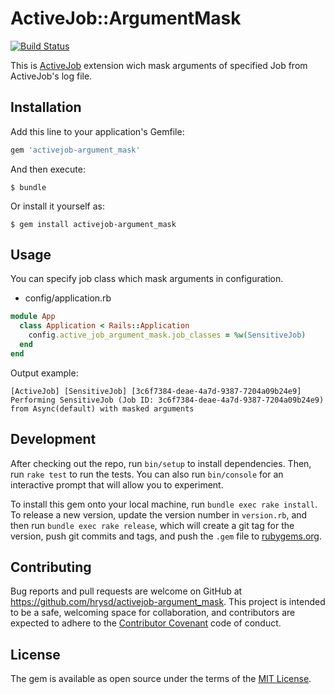 # ActiveJob::ArgumentMask

[![Build Status](https://travis-ci.org/hrysd/activejob-argument_mask.svg?branch=master)](https://travis-ci.org/hrysd/activejob-argument_mask)

This is [ActiveJob](https://github.com/rails/rails/tree/master/activejob) extension wich mask arguments of specified Job from ActiveJob's log file.

## Installation

Add this line to your application's Gemfile:

```ruby
gem 'activejob-argument_mask'
```

And then execute:

    $ bundle

Or install it yourself as:

    $ gem install activejob-argument_mask

## Usage

You can specify job class which mask arguments in configuration.

- config/application.rb

```ruby
module App
  class Application < Rails::Application
    config.active_job_argument_mask.job_classes = %w(SensitiveJob)
  end
end
```

Output example:

```
[ActiveJob] [SensitiveJob] [3c6f7384-deae-4a7d-9387-7204a09b24e9] Performing SensitiveJob (Job ID: 3c6f7384-deae-4a7d-9387-7204a09b24e9) from Async(default) with masked arguments
```

## Development

After checking out the repo, run `bin/setup` to install dependencies. Then, run `rake test` to run the tests. You can also run `bin/console` for an interactive prompt that will allow you to experiment.

To install this gem onto your local machine, run `bundle exec rake install`. To release a new version, update the version number in `version.rb`, and then run `bundle exec rake release`, which will create a git tag for the version, push git commits and tags, and push the `.gem` file to [rubygems.org](https://rubygems.org).

## Contributing

Bug reports and pull requests are welcome on GitHub at https://github.com/hrysd/activejob-argument_mask. This project is intended to be a safe, welcoming space for collaboration, and contributors are expected to adhere to the [Contributor Covenant](http://contributor-covenant.org) code of conduct.


## License

The gem is available as open source under the terms of the [MIT License](http://opensource.org/licenses/MIT).


